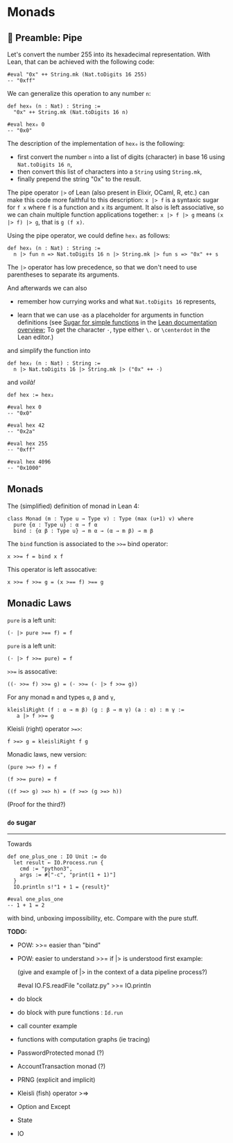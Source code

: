 Monads
================================================================================

📝 Preamble: Pipe
--------------------------------------------------------------------------------

Let's convert the number 255 into its hexadecimal representation.
With Lean, that can be achieved with the following code:

```lean
#eval "0x" ++ String.mk (Nat.toDigits 16 255)
-- "0xff"
```

We can generalize this operation to any number `n`:

```lean
def hex₀ (n : Nat) : String :=
  "0x" ++ String.mk (Nat.toDigits 16 n)

#eval hex₀ 0
-- "0x0"
```

The description of the implementation of `hex₀` is the following:

  - first convert the number `n` into a list of digits (character) 
    in base 16 using `Nat.toDigits 16 n`,
  - then convert this list of characters into a `String` using `String.mk`,
  - finally prepend the string "0x" to the result.

The pipe operator `|>` of Lean (also present in Elixir, OCaml, R, etc.) 
can make this code more faithful to this description:
`x |> f` is a syntaxic sugar for `f x` where `f` is a function and 
`x` its argument. It also is left associative, so we can chain 
multiple function applications together:
`x |> f |> g` means  `(x |> f) |> g`, that is `g (f x)`.

Using the pipe operator, we could define `hex₁` as follows:

```lean
def hex₁ (n : Nat) : String :=
  n |> fun n => Nat.toDigits 16 n |> String.mk |> fun s => "0x" ++ s
```

The `|>` operator has low precedence, so that we don't need to use 
parentheses to separate its arguments.

And afterwards we can also 

  - remember how currying works and what `Nat.toDigits 16` represents,

  - learn that we can use ·as a placeholder for arguments in 
    function definitions
    (see [Sugar for simple functions] in the [Lean documentation overview];
    To get the character `·`, type either `\.` or `\centerdot` in the Lean editor.)

[Sugar for simple functions]: https://docs.lean-lang.org/lean4/doc/lean3changes.html#sugar-for-simple-functions
[Lean documentation overview]: https://docs.lean-lang.org/lean4/doc/

and simplify the function into

```lean
def hex₂ (n : Nat) : String :=
  n |> Nat.toDigits 16 |> String.mk |> ("0x" ++ ·)
```

and *voilà!*

```lean
def hex := hex₂

#eval hex 0
-- "0x0"

#eval hex 42
-- "0x2a"

#eval hex 255
-- "0xff"

#eval hex 4096
-- "0x1000"
```

Monads
--------------------------------------------------------------------------------

The (simplified) definition of monad in Lean 4:

```lean
class Monad (m : Type u → Type v) : Type (max (u+1) v) where
  pure {α : Type u} : α → f α
  bind : {α β : Type u} → m α → (α → m β) → m β
```

The `bind` function is associated to the `>>=` bind operator: 

```lean
x >>= f = bind x f
```

This operator is left assocative:

```lean
x >>= f >>= g = (x >== f) >== g
```

## Monadic Laws

`pure` is a left unit:

```lean
(· |> pure >== f) = f
```

`pure` is a left unit:

```lean
(· |> f >>= pure) = f
```

`>>=` is assocative:

```lean
((· >>= f) >>= g) = (· >>= (· |> f >>= g))
```

For any monad `m` and types `α`, `β` and `γ`, 

```lean
kleisliRight (f : α → m β) (g : β → m γ) (a : α) : m γ :=
   a |> f >>= g
```

Kleisli (right) operator `>=>`:

```lean
f >=> g = kleisliRight f g
```

Monadic laws, new version:

```lean
(pure >=> f) = f
```

```lean
(f >>= pure) = f
```

```lean
((f >=> g) >=> h) = (f >=> (g >=> h))
```

(Proof for the third?)

### `do` sugar

--------------------------------------------------------------------------------

Towards 

```lean
def one_plus_one : IO Unit := do
  let result ← IO.Process.run { 
    cmd := "python3", 
    args := #["-c", "print(1 + 1)"] 
  }
  IO.println s!"1 + 1 = {result}"

#eval one_plus_one
-- 1 + 1 = 2
```

with bind, unboxing impossibility, etc. Compare with the pure stuff.


**TODO:**


  - POW: >>= easier than "bind"

  - POW: easier to understand >>= if |> is understood first
    example:

    (give and example of |> in the context of a data pipeline
    process?)

    #eval IO.FS.readFile "collatz.py" >>= IO.println

  - do block



  - do block with pure functions : `Id.run`

  - call counter example

  - functions with computation graphs (ie tracing)

  - PasswordProtected monad (?)

  - AccountTransaction monad (?)

  - PRNG (explicit and implicit)

  - Kleisli (fish) operator >=> 

  - Option and Except

  - State

  - IO
  